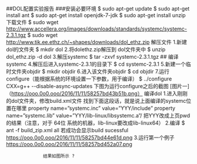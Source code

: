 ##DOL配置实验报告
###安装必要环境
$ sudo apt-get update $ sudo apt-get install ant $ sudo apt-get install openjdk-7-jdk $ sudo apt-get install unzip
下载文件 $ sudo wget http://www.accellera.org/images/downloads/standards/systemc/systemc-2.3.1.tgz $ sudo wget http://www.tik.ee.ethz.ch/~shapes/downloads/dol_ethz.zip
解压文件
1.新建dol的文件夹 $ mkdir dol
2.将dolethz.zip解压到 dol文件夹中 $ unzip dol_ethz.zip -d dol
3.解压systemc $ tar -zxvf systemc-2.3.1.tgz ## 编译systemc
4.解压后进入systemc-2.3.1的目录下 $ cd systemc-2.3.1
5.新建一个临时文件夹objdir $ mkdir objdir
6.进入该文件夹objdir $ cd objdir
7.运行configure（能根据系统的环境设置一下参数，用于编译） $ ../configure CXX=g++ --disable-async-updates 下图为运行configure之后的截图 
   [图片一]（https://ooo.0o0.ooo/2016/11/11/58257bd43b51b.png）
编译dol
1.进入刚刚的dol文件夹，修改build.xml文件 找到下面这段话，就是说上面编译的systemc位置在哪里 property name=”systemc.inc” value=”YYY/include” property name=”systemc.lib” value=”YYY/lib-linux/libsystemc.a”/ 把YYY改成上页pwd的结果（注意，对于 64位 系统的机器，lib-linux要改成lib-linux64） 
2.编译 $ ant -f build_zip.xml all 若成功会显示build sucessful 
https://ooo.0o0.ooo/2016/11/11/58257bd44e61d.png
3.运行第一个例子
https://ooo.0o0.ooo/2016/11/11/58257bd452a07.png

                  结果如图所示 ?
